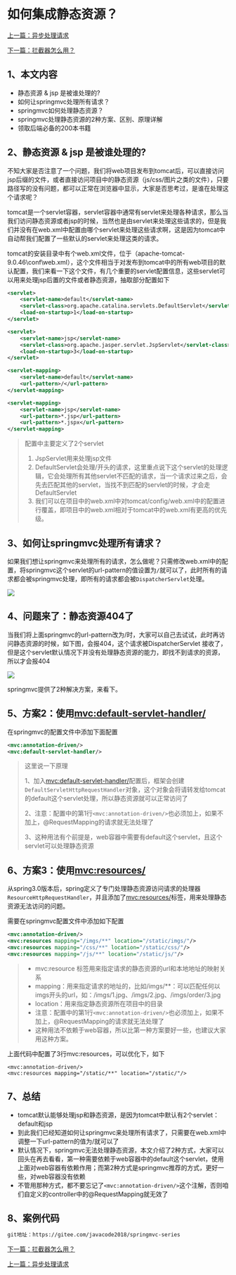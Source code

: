 

# 如何集成静态资源？

[上一篇：异步处理请求](http://www.itsoku.com/course/6/147)

[下一篇：拦截器怎么用？](http://www.itsoku.com/course/6/149)

## 1、本文内容

*   静态资源 & jsp 是被谁处理的?
*   如何让springmvc处理所有请求？
*   springmvc如何处理静态资源？
*   springmvc处理静态资源的2种方案、区别、原理详解
*   领取后端必备的200本书籍

## 2、静态资源 & jsp 是被谁处理的?

不知大家是否注意了一个问题，我们将web项目发布到tomcat后，可以直接访问jsp后缀的文件，或者直接访问项目中的静态资源（js/css/图片之类的文件），只要路径写的没有问题，都可以正常在浏览器中显示，大家是否思考过，是谁在处理这个请求呢？

tomcat是一个servlet容器，servlet容器中通常有servlet来处理各种请求，那么当我们访问静态资源或者jsp的时候，当然也是由servlet来处理这些请求的，但是我们并没有在web.xml中配置由哪个servlet来处理这些请求啊，这是因为tomcat中自动帮我们配置了一些默认的servlet来处理这类的请求。

tomcat的安装目录中有个web.xml文件，位于（apache-tomcat-9.0.46\\conf\\web.xml），这个文件相当于对发布到tomcat中的所有web项目的默认配置，我们来看一下这个文件，有几个重要的servlet配置信息，这些servlet可以用来处理jsp后置的文件或者静态资源，抽取部分配置如下

```xml
<servlet>
    <servlet-name>default</servlet-name>
    <servlet-class>org.apache.catalina.servlets.DefaultServlet</servlet-class>
    <load-on-startup>1</load-on-startup>
</servlet>

<servlet>
    <servlet-name>jsp</servlet-name>
    <servlet-class>org.apache.jasper.servlet.JspServlet</servlet-class>
    <load-on-startup>3</load-on-startup>
</servlet>

<servlet-mapping>
    <servlet-name>default</servlet-name>
    <url-pattern>/</url-pattern>
</servlet-mapping>

<servlet-mapping>
    <servlet-name>jsp</servlet-name>
    <url-pattern>*.jsp</url-pattern>
    <url-pattern>*.jspx</url-pattern>
</servlet-mapping>
```

> 配置中主要定义了2个servlet
> 
> 1.  JspServlet用来处理jsp文件
> 2.  DefaultServlet会处理/开头的请求，这里重点说下这个servlet的处理逻辑，它会处理所有其他servlet不匹配的请求，当一个请求过来之后，会先去匹配其他的servlet，当找不到匹配的servlet的时候，才会走DefaultServlet
> 3.  我们可以在项目中的web.xml中对tomcat/config/web.xml中的配置进行覆盖，即项目中的web.xml相对于tomcat中的web.xml有更高的优先级。

## 3、如何让springmvc处理所有请求？

如果我们想让springmvc来处理所有的请求，怎么做呢？只需修改web.xml中的配置，将springmvc这个servlet的url-pattern的值设置为`/`就可以了，此时所有的请求都会被springmvc处理，即所有的请求都会被`DispatcherServlet`处理。

![](/Users/jiusonghuang/pic-md/20220113202058.png)

## 4、问题来了：静态资源404了

当我们将上面springmvc的url-pattern改为/时，大家可以自己去试试，此时再访问静态资源的时候，如下图，会报404，这个请求被DispatcherServlet 接收了，但是这个servlet默认情况下并没有处理静态资源的能力，即找不到请求的资源，所以才会报404

![](/Users/jiusonghuang/pic-md/20220113202106.png)

springmvc提供了2种解决方案，来看下。

## 5、方案2：使用<mvc:default-servlet-handler/>

在springmvc的配置文件中添加下面配置

```xml
<mvc:annotation-driven/>
<mvc:default-servlet-handler/>
```

> 这里说一下原理
> 
> 1、加入<mvc:default-servlet-handler/>配置后，框架会创建`DefaultServletHttpRequestHandler`对象，这个对象会将请转发给tomcat的default这个servlet处理，所以静态资源就可以正常访问了
> 
> 2、注意：配置中的第1行`<mvc:annotation-driven/>`也必须加上，如果不加上，@RequestMapping的请求就无法处理了
> 
> 3、这种用法有个前提是，web容器中需要有default这个servlet，且这个servlet可以处理静态资源

## 6、方案3：使用<mvc:resources/>

从spring3.0版本后，spring定义了专门处理静态资源访问请求的处理器`ResourceHttpRequestHandler`，并且添加了<mvc:resources/>标签，用来处理静态资源无法访问的问题。

需要在springmvc配置文件中添加如下配置

```xml
<mvc:annotation-driven/>
<mvc:resources mapping="/imgs/**" location="/static/imgs/"/>
<mvc:resources mapping="/css/**" location="/static/css/"/>
<mvc:resources mapping="/js/**" location="/static/js/"/>
```

> *   mvc:resource 标签用来指定请求的静态资源的url和本地地址的映射关系
> *   mapping：用来指定请求的地址的，比如/imgs/\*\*：可以匹配任何以imgs开头的url，如：/imgs/1.jpg、/imgs/2.jpg、/imgs/order/3.jpg
> *   location：用来指定静态资源所在项目中的目录
> *   注意：配置中的第1行`<mvc:annotation-driven/>`也必须加上，如果不加上，@RequestMapping的请求就无法处理了
> *   这种用法不依赖于web容器，所以比第一种方案要好一些，也建议大家用这种方案。

上面代码中配置了3行mvc:resources，可以优化下，如下

```plain
<mvc:annotation-driven/>
<mvc:resources mapping="/static/**" location="/static/"/>
```

## 7、总结

*   tomcat默认能够处理jsp和静态资源，是因为tomcat中默认有2个servlet：default和jsp
*   到此我们已经知道如何让springmvc来处理所有请求了，只需要在web.xml中调整一下url-pattern的值为/就可以了
*   默认情况下，springmvc无法处理静态资源，本文介绍了2种方式，大家可以回头在再去看看，第一种需要依赖于web容器中的default这个servlet，使用上面对web容器有依赖作用；而第2种方式是springmvc推荐的方式，更好一些，对web容器没有依赖
*   不管用那种方式，都不要忘记了`<mvc:annotation-driven/>`这个注解，否则咱们自定义的controller中的@RequestMapping就无效了

## 8、案例代码

```html
git地址：https://gitee.com/javacode2018/springmvc-series
```

[下一篇：拦截器怎么用？](http://www.itsoku.com/course/6/149)

[上一篇：异步处理请求](http://www.itsoku.com/course/6/147)
